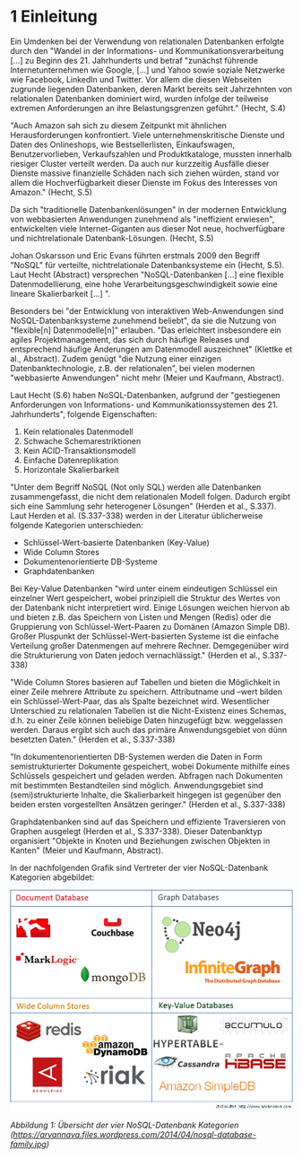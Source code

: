# 1 Einleitung

Ein Umdenken bei der Verwendung von relationalen Datenbanken erfolgte durch den "Wandel in der Informations- und Kommunikationsverarbeitung [...] zu Beginn des 21. Jahrhunderts und betraf "zunächst führende Internetunternehmen wie Google, [...] und Yahoo sowie soziale Netzwerke wie Facebook, LinkedIn und Twitter. Vor allem die diesen Webseiten zugrunde liegenden Datenbanken, deren Markt bereits seit Jahrzehnten von relationalen Datenbanken dominiert wird, wurden infolge der teilweise extremen Anforderungen an ihre Belastungsgrenzen geführt." (Hecht, S.4)

"Auch Amazon sah sich zu diesem Zeitpunkt mit ähnlichen Herausforderungen
konfrontiert. Viele unternehmenskritische Dienste und Daten des Onlineshops, wie
Bestsellerlisten, Einkaufswagen, Benutzervorlieben, Verkaufszahlen und Produktkataloge, mussten innerhalb riesiger Cluster verteilt werden. Da auch nur kurzzeitig Ausfälle dieser Dienste massive finanzielle Schäden nach sich ziehen würden, stand vor allem die Hochverfügbarkeit dieser Dienste im Fokus des Interesses von Amazon."  (Hecht, S.5)

Da sich "traditionelle Datenbankenlösungen" in der modernen Entwicklung von webbasierten Anwendungen zunehmend als "ineffizient erwiesen", entwickelten viele Internet-Giganten aus dieser Not neue, hochverfügbare und nichtrelationale Datenbank-Lösungen. (Hecht, S.5)

Johan Oskarsson und Eric Evans führten erstmals 2009 den Begriff "NoSQL" für verteilte, nichtrelationale Datenbanksysteme ein (Hecht, S.5). Laut Hecht (Abstract) versprechen "NoSQL-Datenbanken [...] eine flexible Datenmodellierung, eine hohe Verarbeitungsgeschwindigkeit sowie eine lineare Skalierbarkeit [...] ".

Besonders bei "der Entwicklung von interaktiven Web-Anwendungen sind NoSQL-Datenbanksysteme zunehmend beliebt", da sie die Nutzung von "flexible[n] Datenmodelle[n]" erlauben. "Das erleichtert insbesondere ein agiles Projektmanagement, das sich durch häufige Releases und entsprechend häufige Änderungen am Datenmodell auszeichnet" (Klettke et al., Abstract). Zudem genügt "die Nutzung einer einzigen Datenbanktechnologie, z.B. der relationalen", bei vielen modernen "webbasierte Anwendungen" nicht mehr (Meier und Kaufmann, Abstract).

Laut Hecht (S.6) haben NoSQL-Datenbanken, aufgrund der "gestiegenen Anforderungen von Informations- und Kommunikationssystemen des 21. Jahrhunderts", folgende Eigenschaften:

1. Kein relationales Datenmodell
2. Schwache Schemarestriktionen
3. Kein ACID-Transaktionsmodell
4. Einfache Datenreplikation
5. Horizontale Skalierbarkeit

"Unter dem Begriff NoSQL (Not only SQL) werden alle Datenbanken zusammengefasst,
die nicht dem relationalen Modell folgen. Dadurch ergibt sich
eine Sammlung sehr heterogener Lösungen" (Herden et al., S.337). Laut Herden et al. (S.337-338) werden in der Literatur üblicherweise folgende Kategorien unterschieden:

* Schlüssel-Wert-basierte Datenbanken (Key-Value)
* Wide Column Stores 
* Dokumentenorientierte DB-Systeme
* Graphdatenbanken

Bei Key-Value Datenbanken "wird unter einem eindeutigen Schlüssel ein einzelner Wert gespeichert, wobei prinzipiell die Struktur des Wertes von der Datenbank nicht interpretiert wird. Einige Lösungen weichen hiervon ab und bieten z.B. das Speichern von Listen und Mengen (Redis) oder die Gruppierung von Schlüssel-Wert-Paaren zu Domänen (Amazon Simple DB). Großer Pluspunkt der Schlüssel-Wert-basierten Systeme ist die einfache Verteilung großer Datenmengen auf mehrere Rechner. Demgegenüber wird die Strukturierung von Daten jedoch vernachlässigt." (Herden et al., S.337-338)

"Wide Column Stores basieren auf Tabellen und bieten die Möglichkeit in einer
Zeile mehrere Attribute zu speichern. Attributname und –wert bilden ein
Schlüssel-Wert-Paar, das als Spalte bezeichnet wird. Wesentlicher Unterschied
zu relationalen Tabellen ist die Nicht-Existenz eines Schemas, d.h. zu einer
Zeile können beliebige Daten hinzugefügt bzw. weggelassen werden. Daraus
ergibt sich auch das primäre Anwendungsgebiet von dünn besetzten Daten." (Herden et al., S.337-338)

"In dokumentenorientierten DB-Systemen werden die Daten in Form semistrukturierter
Dokumente gespeichert, wobei Dokumente mithilfe eines
Schlüssels gespeichert und geladen werden. Abfragen nach Dokumenten mit
bestimmten Bestandteilen sind möglich. Anwendungsgebiet sind (semi)strukturierte
Inhalte, die Skalierbarkeit hingegen ist gegenüber den beiden
ersten vorgestellten Ansätzen geringer." (Herden et al., S.337-338)

Graphdatenbanken sind auf das Speichern und effiziente Traversieren von
Graphen ausgelegt (Herden et al., S.337-338). Dieser Datenbanktyp organisiert "Objekte in Knoten und Beziehungen zwischen Objekten in Kanten" (Meier und Kaufmann, Abstract).

In der nachfolgenden Grafik sind Vertreter der vier NoSQL-Datenbank Kategorien abgebildet:

![Image of nosql-database-family](images/nosql-database-family.jpg)

*Abbildung 1: Übersicht der vier NoSQL-Datenbank Kategorien<br/>
(https://aryannava.files.wordpress.com/2014/04/nosql-database-family.jpg)*
